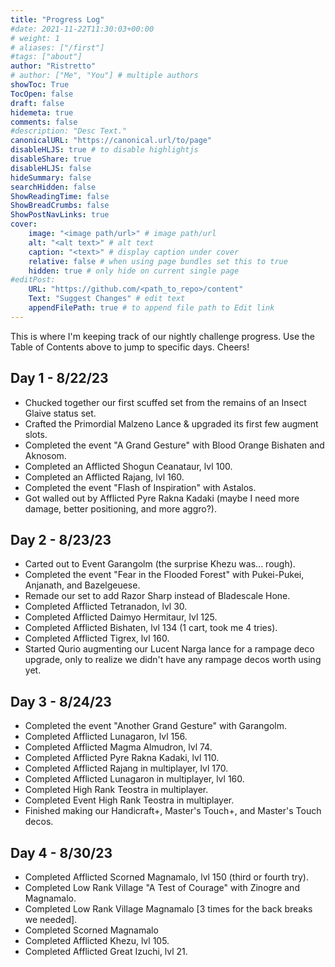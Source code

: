 ```yaml
---
title: "Progress Log"
#date: 2021-11-22T11:30:03+00:00
# weight: 1
# aliases: ["/first"]
#tags: ["about"]
author: "Ristretto"
# author: ["Me", "You"] # multiple authors
showToc: True
TocOpen: false
draft: false
hidemeta: true
comments: false
#description: "Desc Text."
canonicalURL: "https://canonical.url/to/page"
disableHLJS: true # to disable highlightjs
disableShare: true
disableHLJS: false
hideSummary: false
searchHidden: false
ShowReadingTime: false
ShowBreadCrumbs: false
ShowPostNavLinks: true
cover:
    image: "<image path/url>" # image path/url
    alt: "<alt text>" # alt text
    caption: "<text>" # display caption under cover
    relative: false # when using page bundles set this to true
    hidden: true # only hide on current single page
#editPost:
    URL: "https://github.com/<path_to_repo>/content"
    Text: "Suggest Changes" # edit text
    appendFilePath: true # to append file path to Edit link
---
```


This is where I'm keeping track of our nightly challenge progress. Use the Table of Contents above to jump to specific days. Cheers!

## Day 1 - 8/22/23

- Chucked together our first scuffed set from the remains of an Insect Glaive status set.
- Crafted the Primordial Malzeno Lance & upgraded its first few augment slots.
- Completed the event "A Grand Gesture" with Blood Orange Bishaten and Aknosom.
- Completed an Afflicted Shogun Ceanataur, lvl 100.
- Completed an Afflicted Rajang, lvl 160.
- Completed the event "Flash of Inspiration" with Astalos.
- Got walled out by Afflicted Pyre Rakna Kadaki (maybe I need more damage, better positioning, and more aggro?).

## Day 2 - 8/23/23

- Carted out to Event Garangolm (the surprise Khezu was... rough).
- Completed the event "Fear in the Flooded Forest" with Pukei-Pukei, Anjanath, and Bazelgeuese.
- Remade our set to add Razor Sharp instead of Bladescale Hone.
- Completed Afflicted Tetranadon, lvl 30.
- Completed Afflicted Daimyo Hermitaur, lvl 125.
- Completed Afflicted Bishaten, lvl 134 (1 cart, took me 4 tries).
- Completed Afflicted Tigrex, lvl 160.
- Started Qurio augmenting our Lucent Narga lance for a rampage deco upgrade, only to realize we didn't have any rampage decos worth using yet.

## Day 3 - 8/24/23

- Completed the event "Another Grand Gesture" with Garangolm.
- Completed Afflicted Lunagaron, lvl 156. 
- Completed Afflicted Magma Almudron, lvl 74.
- Completed Afflicted Pyre Rakna Kadaki, lvl 110.
- Completed Afflicted Rajang in multiplayer, lvl 170.
- Completed Afflicted Lunagaron in multiplayer, lvl 160.
- Completed High Rank Teostra in multiplayer.
- Completed Event High Rank Teostra in multiplayer.
- Finished making our Handicraft+, Master's Touch+, and Master's Touch decos.

## Day 4 - 8/30/23

- Completed Afflicted Scorned Magnamalo, lvl 150 (third or fourth try).
- Completed Low Rank Village "A Test of Courage" with Zinogre and Magnamalo.
- Completed Low Rank Village Magnamalo [3 times for the back breaks we needed].
- Completed Scorned Magnamalo
- Completed Afflicted Khezu, lvl 105.
- Completed Afflicted Great Izuchi, lvl 21.
